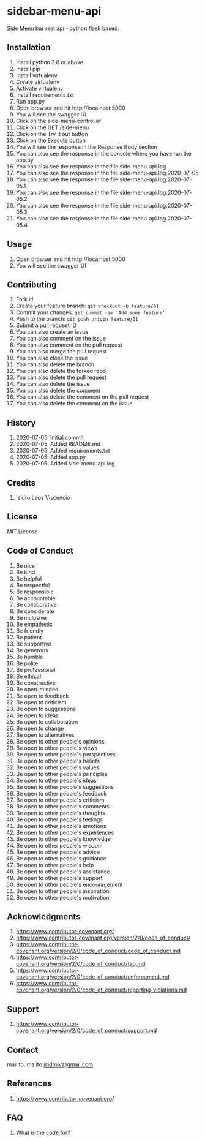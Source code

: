 # sidebar-menu-api
Side Menu bar rest api - python flask based.

## Installation
1. Install python 3.6 or above
2. Install pip
3. Install virtualenv
4. Create virtualenv
5. Activate virtualenv
6. Install requirements.txt
7. Run app.py
8. Open browser and hit http://localhost:5000
9. You will see the swagger UI
10. Click on the side-menu-controller
11. Click on the GET /side-menu
12. Click on the Try it out button
13. Click on the Execute button
14. You will see the response in the Response Body section
15. You can also see the response in the console where you have run the app.py
16. You can also see the response in the file side-menu-api.log
17. You can also see the response in the file side-menu-api.log.2020-07-05
18. You can also see the response in the file side-menu-api.log.2020-07-05.1
19. You can also see the response in the file side-menu-api.log.2020-07-05.2
20. You can also see the response in the file side-menu-api.log.2020-07-05.3
21. You can also see the response in the file side-menu-api.log.2020-07-05.4

## Usage
1. Open browser and hit http://localhost:5000
2. You will see the swagger UI

## Contributing
1. Fork it!
2. Create your feature branch: `git checkout -b feature/01`
3. Commit your changes: `git commit -am 'Add some feature'`
4. Push to the branch: `git push origin feature/01`
5. Submit a pull request :D
6. You can also create an issue
7. You can also comment on the issue
8. You can also comment on the pull request
9. You can also merge the pull request
10. You can also close the issue
11. You can also delete the branch
12. You can also delete the forked repo
13. You can also delete the pull request
14. You can also delete the issue
15. You can also delete the comment
16. You can also delete the comment on the pull request
17. You can also delete the comment on the issue

## History
1. 2020-07-05: Initial commit
2. 2020-07-05: Added README.md
3. 2020-07-05: Added requirements.txt
4. 2020-07-05: Added app.py
5. 2020-07-05: Added side-menu-api.log

## Credits
1. Isidro Leos Viscencio

## License
MIT License

## Code of Conduct
1. Be nice
2. Be kind
3. Be helpful
4. Be respectful
5. Be responsible
6. Be accountable
7. Be collaborative
8. Be considerate
9. Be inclusive
10. Be empathetic
11. Be friendly
12. Be patient
13. Be supportive
14. Be generous
15. Be humble
16. Be polite
17. Be professional
18. Be ethical
19. Be constructive
20. Be open-minded
21. Be open to feedback
22. Be open to criticism
23. Be open to suggestions
24. Be open to ideas
25. Be open to collaboration
26. Be open to change
27. Be open to alternatives
28. Be open to other people's opinions
29. Be open to other people's views
30. Be open to other people's perspectives
31. Be open to other people's beliefs
32. Be open to other people's values
33. Be open to other people's principles
34. Be open to other people's ideas
35. Be open to other people's suggestions
36. Be open to other people's feedback
37. Be open to other people's criticism
38. Be open to other people's comments
39. Be open to other people's thoughts
40. Be open to other people's feelings
41. Be open to other people's emotions
42. Be open to other people's experiences
43. Be open to other people's knowledge
44. Be open to other people's wisdom
45. Be open to other people's advice
46. Be open to other people's guidance
47. Be open to other people's help
48. Be open to other people's assistance
49. Be open to other people's support
50. Be open to other people's encouragement
51. Be open to other people's inspiration
52. Be open to other people's motivation

## Acknowledgments
1. https://www.contributor-covenant.org/
2. https://www.contributor-covenant.org/version/2/0/code_of_conduct/
3. https://www.contributor-covenant.org/version/2/0/code_of_conduct/code_of_conduct.md
4. https://www.contributor-covenant.org/version/2/0/code_of_conduct/faq.md
5. https://www.contributor-covenant.org/version/2/0/code_of_conduct/enforcement.md
6. https://www.contributor-covenant.org/version/2/0/code_of_conduct/reporting-violations.md

## Support
1. https://www.contributor-covenant.org/version/2/0/code_of_conduct/support.md

## Contact
mail to: mailto:isidrolv@gmail.com

## References
1. https://www.contributor-covenant.org/

## FAQ
1. What is the code for?
